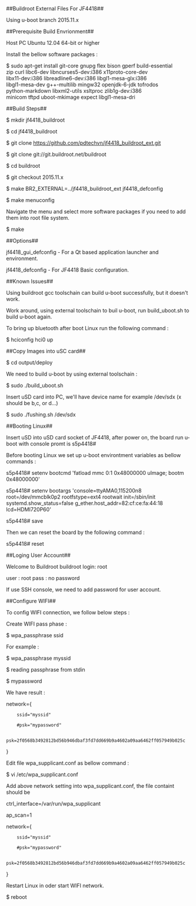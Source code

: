 ##Buildroot External Files For JF4418##
   
   Using u-boot branch 2015.11.x   
    
##Prerequisite Build Envrionment##

   Host PC Ubuntu 12.04 64-bit or higher
   
   Install the bellow software packages :
   
   $ sudo apt-get install git-core gnupg flex bison gperf build-essential \
     zip curl libc6-dev libncurses5-dev:i386 x11proto-core-dev \
     libx11-dev:i386 libreadline6-dev:i386 libgl1-mesa-glx:i386 \
     libgl1-mesa-dev g++-multilib mingw32 openjdk-6-jdk tofrodos \
     python-markdown libxml2-utils xsltproc zlib1g-dev:i386 \
     minicom tftpd uboot-mkimage expect libgl1-mesa-dri

##Build Steps##

   $ mkdir jf4418_buildroot
   
   $ cd jf4418_buildroot
   
   $ git clone https://github.com/pdtechvn/jf4418_buildroot_ext.git
   
   $ git clone git://git.buildroot.net/buildroot
   
   $ cd buildroot
   
   $ git checkout 2015.11.x
   
   $ make BR2_EXTERNAL=../jf4418_buildroot_ext jf4418_defconfig    
   
   $ make menuconfig
   
   Navigate the menu and select more software packages if you need to add them into root file system.
   
   $ make 

##Options##

   jf4418_gui_defconfig - For a Qt based application launcher and environment.

   jf4418_defconfig     - For JF4418 Basic configuration.

##Known Issues##

   Using buildroot gcc toolschain can build u-boot successfully, but it doesn't work. 
   
   Work around, using external toolschain to buil u-boot, run build_uboot.sh to build u-boot again.

   To bring up bluetooth after boot Linux run the following command :
   
   $ hciconfig hci0 up
   
##Copy Images into uSC card##

   $ cd output/deploy
   
   We need to build u-boot by using external toolschain :
   
   $ sudo ./build_uboot.sh
   
   Insert uSD card into PC, we'll have device name for example /dev/sdx (x should be b,c, or d...)
   
   $ sudo ./fushing.sh /dev/sdx
   
##Booting Linux##

   Insert uSD into uSD card socket of JF4418, after power on, the board run u-boot with console promt is s5p4418#
   
   Before booting Linux we set up u-boot environtment variables as bellow commands :
   
   s5p4418# setenv bootcmd 'fatload mmc 0:1 0x48000000 uImage; bootm 0x48000000'
   
   s5p4418# setenv bootargs 'console=ttyAMA0,115200n8 root=/dev/mmcblk0p2 rootfstype=ext4 rootwait init=/sbin/init systemd.show_status=false g_ether.host_addr=82:cf:ce:fa:44:18 lcd=HDMI720P60'
   
   s5p4418# save

   Then we can reset the board by the following command :

   s5p4418# reset
   
##Loging User Account##

   Welcome to Buildroot
   buildroot login: root
   
   user : root
   pass : no password

   If use SSH console, we need to add password for user account.
   
##Configure WIFI##

   To config WIFI connection, we follow below steps :

   Create WIFI pass phase :

   $ wpa_passphrase ssid

   For example :

   $ wpa_passphrase myssid
   
   $ reading passphrase from stdin
   
   $ mypassword
   
   We have result :
   
   network={
   
        ssid="myssid"
        
        #psk="mypassword"
        
        psk=2f0568b3492812bd56b946dbaf3fd7dd669b9a4602a09aa6462ff057949b025c
        
   }

   Edit file wpa_supplicant.conf as bellow command :
   
   $ vi /etc/wpa_supplicant.conf
   
   Add above network setting into wpa_supplicant.conf, the file containt should be
   
   ctrl_interface=/var/run/wpa_supplicant
   
   ap_scan=1

   network={
   
        ssid="myssid"
        
        #psk="mypassword"
        
        psk=2f0568b3492812bd56b946dbaf3fd7dd669b9a4602a09aa6462ff057949b025c
        
   }

   Restart Linux in oder start WIFI network.

   $ reboot

   